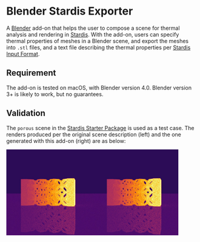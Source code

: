 # Blender Stardis Exporter

A [Blender](https://blender.org) add-on that helps the user to compose a scene for thermal analysis and rendering in [Stardis](https://www.meso-star.com/projects/stardis/stardis.html). 
With the add-on, users can specify thermal properties of meshes in a Blender scene, and export the meshes into `.stl` files, and a text file describing the thermal properties per [Stardis Input Format](https://www.meso-star.com/projects/stardis/man/man5/stardis-input.5.html). 

## Requirement

The add-on is tested on macOS, with Blender version 4.0.
Blender version 3+ is likely to work, but no guarantees.

## Validation

The `porous` scene in the [Stardis Starter Package](https://www.meso-star.com/projects/stardis/starter-pack.html) is used as a test case. The renders produced per the original scene description (left) and the one generated with this add-on (right) are as below:

<div style="display: flex;">
	<img src="./img/render-ori.jpg" style="width: 45%;">
	<img src="./img/render-addon.jpg" style="width: 45%;">
</div>
